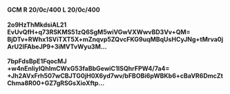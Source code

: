 #### GCM R 20/0c/400 L 20/0c/400
**2o9HzThMkdsiAL21**<br/>**EvUvQfH+q73RSKMS51zQ6SgM5wiVGwVXWwvBD3Vv+QM=**<br/>**BjDTv+RWhx1SViTXT5X+mZnqvp5ZQvcFKG9uqMBqUsHCyJNg+tMrva0jArU2IFAbeJP9+3iMVTvWyu3M...**<br/><br/>
**7bpFdsBpE1FqocMJ**<br/>**+w4nEnIiylQhlmCWxG53faBbGewiC1lSQhrFPW4/7a4=**<br/>**+Jh2AVxFrh507wCBJTG0jH0X6yd7wv/bFBOBi6pWBKb6+cBaVR6DmcZtChma8R00+GZ7gRSGsXioXftp...**